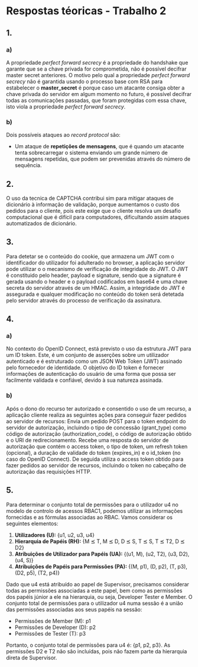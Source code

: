 # Respostas téoricas - Trabalho 2

## 1. 

### a)

A propriedade *perfect forward secrecy* é a propriedade do handshake que garante que se a chave privada for comprometida, não é possível decifrar
master secret anteriores.
O motivo pelo qual a propriedade *perfect forward secrecy* não é garantida usando o processo base com RSA para estabelecer o **master_secret** é porque caso um atacante consiga obter a chave privada do servidor em algum momento no futuro, é possível decifrar todas as comunicações passadas, que foram protegidas com essa chave, isto viola a propriedade *perfect forward secrecy*.

### b)

Dois possíveis ataques ao *record protocol* são:

- Um ataque de **repetições de mensagens**, que é quando um atacante tenta sobrecarregar o sistema enviando um grande número de mensagens repetidas, que podem ser prevenidas através do número de sequência.

## 2.

O uso da tecnica de CAPTCHA contribui sim para mitigar ataques de dicionário à informação de validação, porque aumentamos o custo dos pedidos para o cliente, pois este exige que o cliente resolva um desafio computacional que é difícil para computadores, dificultando assim ataques automatizados de dicionário.

## 3.

Para detetar se o conteúdo do cookie, que armazena um JWT com o identificador do utilizador foi adulterado no browser, a aplicação servidor pode utilizar o o mecanismo de verificação de integridade do JWT. O JWT é constituido pelo header, payload e signature, sendo que a signature é gerada usando o header e o payload codificados em base64 e uma chave secreta do servidor através de um HMAC. Assim, a integridade do JWT é assegurada e qualquer modificação no conteúdo do token será detetada pelo servidor através do processo de verificação da assinatura.

## 4.

### a)

No contexto do OpenID Connect, está previsto o uso da estrutura JWT para um ID token. Este, é um conjunto de asserções sobre um utilizador autenticado e é estruturado como um JSON Web Token (JWT) assinado pelo fornecedor de identidade​​. O objetivo do ID token é fornecer informações de autenticação do usuário de uma forma que possa ser facilmente validada e confiável, devido à sua natureza assinada.

### b)

Após o dono do recurso ter autorizado e consentido o uso de um recurso, a aplicação cliente realiza as seguintes ações para conseguir fazer pedidos ao servidor de recursos:
Envia um pedido POST para o token endpoint do servidor de autorização, incluindo o tipo de concessão (grant_type) como código de autorização (authorization_code), o código de autorização obtido e o URI de redirecionamento.
Recebe uma resposta do servidor de autorização que contém o access token, o tipo de token, um refresh token (opcional), a duração de validade do token (expires_in) e o id_token (no caso do OpenID Connect)​​.
De seguida utiliza o access token obtido para fazer pedidos ao servidor de recursos, incluindo o token no cabeçalho de autorização das requisições HTTP.

## 5.

Para determinar o conjunto total de permissões para o utilizador u4 no modelo de controlo de acessos RBAC1, podemos utilizar as informações fornecidas e as fórmulas associadas ao RBAC. Vamos considerar os seguintes elementos:

1. **Utilizadores (U):** {u1, u2, u3, u4}
2. **Hierarquia de Papéis (RH):** {M ⪯ T, M ⪯ D, D ⪯ S, T ⪯ S, T ⪯ T2, D ⪯ D2}
3. **Atribuições de Utilizador para Papéis (UA):** {(u1, M), (u2, T2), (u3, D2), (u4, S)}
4. **Atribuições de Papéis para Permissões (PA):** {(M, p1), (D, p2), (T, p3), (D2, p5), (T2, p4)}

Dado que u4 está atribuído ao papel de Supervisor, precisamos considerar todas as permissões associadas a este papel, bem como as permissões dos papéis júnior a ele na hierarquia, ou seja, Developer Tester e Member.
O conjunto total de permissões para o utilizador u4 numa sessão é a união das permissões associadas aos seus papéis na sessão:

- Permissões de Member (M): p1
- Permissões de Developer (D): p2
- Permissões de Tester (T): p3

Portanto, o conjunto total de permissões para u4 é: {p1, p2, p3}. As permissões D2 e T2 não são incluídas, pois não fazem parte da hierarquia direta de Supervisor.